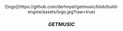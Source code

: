  <div align ="center">![logo](https://github.com/derhnyel/getmusic/blob/build-engine/assets/logo.jpg?raw=true)</div>

### <div align ="center">*GETMUSIC*</div>